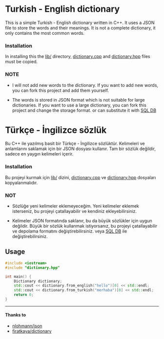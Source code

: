 # Turkish - English dictionary
This is a simple Turkish - English dictionary written in C++. It uses a JSON file to store the words and their meanings. It is not a complete dictionary, it only contains the most common words.


### Installation
In installing this the [lib/](./lib/) directory, [dictionary.cpp](dictionary.cpp) and [dictionary.hpp](./dictionary.hpp) files must be copied.

### NOTE
- I will not add new words to the dictionary. If you want to add new words, you can fork this project and add them yourself.

- The words is stored in JSON format which is not suitable for large dictionaries. If you want to use a large dictionary, you can fork this project and change the storage format. or can substitute it with [SQL DB](https://github.com/firatkaya1/dictionary/blob/main/dictionary-sql.zip)

# Türkçe - İngilizce sözlük
Bu C++ ile yazılmış basit bir Türkçe - İngilizce sözlüktür. Kelimeleri ve anlamlarını saklamak için bir JSON dosyası kullanır. Tam bir sözlük değildir, sadece en yaygın kelimeleri içerir.

### Installation
Bu projeyi kurmak için [lib/](./lib/) dizini, [dictionary.cpp](dictionary.cpp) ve [dictionary.hpp](./dictionary.hpp) dosyaları kopyalanmalıdır.

### NOT
- Sözlüğe yeni kelimeler eklemeyeceğim. Yeni kelimeler eklemek isterseniz, bu projeyi çatallayabilir ve kendiniz ekleyebilirsiniz.

- Kelimeler JSON formatında saklanır, bu da büyük sözlükler için uygun değildir. Büyük bir sözlük kullanmak istiyorsanız, bu projeyi çatallayabilir ve depolama formatını değiştirebilirsiniz. veya [SQL DB](https://github.com/firatkaya1/dictionary/blob/main/dictionary-sql.zip) ile değiştirebilirsiniz.



## Usage
```cpp
#include <iostream>
#include "dictionary.hpp"

int main() {
	Dictionary dictionary;
	std::cout << dictionary.from_english("hello")[0] << std::endl;
	std::cout << dictionary.from_turkish("merhaba")[0] << std::endl;
	return 0;
}
```




---
#### Thanks to
- [nlohmann/json](https://github.com/nlohmann/json)
- [firatkaya/dictionary](https://github.com/firatkaya1/dictionary)
